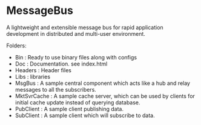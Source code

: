 # MessageBus
A lightweight and extensible message bus for rapid application development in distributed and multi-user environment.

Folders:

- Bin 		: Ready to use binary files along with configs 	
- Doc 		: Documentation. see index.html	
- Headers 	: Header files 
- Libs 		: libraries
- MsgBus	: A sample central component which acts like a hub and relay messages to all the subscribers.
- MktSvrCache	: A sample cache server, which can be used by clients for initial cache update instead of querying database.
- PubClient	: A sample client publishing data.
- SubClient	: A sample client which will subscribe to data. 
